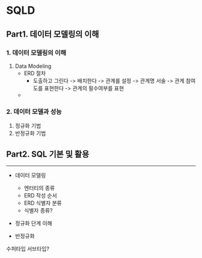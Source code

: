 # SQLD

## Part1. 데이터 모델링의 이해

### 1. 데이터 모델링의 이해
1. Data Modeling
    - ERD 절차
        - 도출하고 그린다 -> 배치한다 -> 관계를 설정 -> 관계명 서술 -> 관계 참여도를 표현한다 -> 관계의 필수여부를 표현
    - 
### 2. 데이터 모델과 성능
1. 정규화 기법
2. 반정규화 기법



## Part2. SQL 기본 및 활용




----
- 데이터 모델링
    - 엔터티의 종류
    - ERD 작성 순서
    - ERD 식별자 분류
    - 식별자 종류?


- 정규화 단계 이해

- 반정규화

수퍼타입 서브타입?

